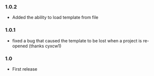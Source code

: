 ### 1.0.2
* Added the ability to load template from file

### 1.0.1
* fixed a bug that caused the template to be lost when a project is re-opened (thanks cyxcw1)

### 1.0
* First release
